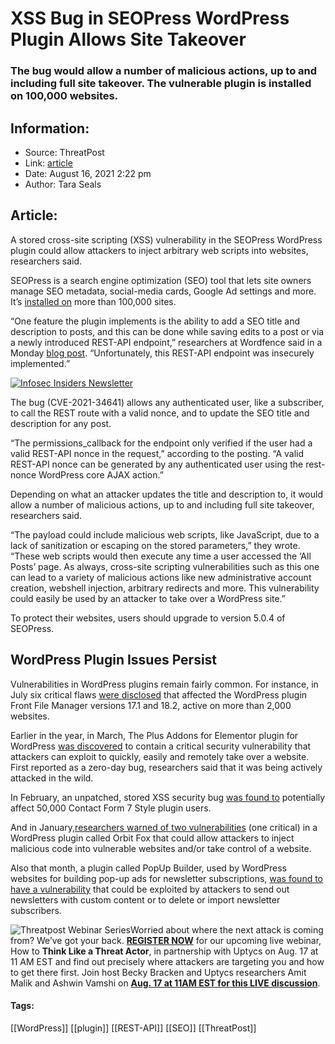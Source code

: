 # XSS Bug in SEOPress WordPress Plugin Allows Site Takeover
### The bug would allow a number of malicious actions, up to and including full site takeover. The vulnerable plugin is installed on 100,000 websites.

## Information:
+ Source: ThreatPost
+ Link: [article](https://kasperskycontenthub.com/threatpost-global/?p=168702)
+ Date: August 16, 2021  2:22 pm
+ Author: Tara Seals


## Article:
A stored cross-site scripting (XSS) vulnerability in the SEOPress WordPress plugin could allow attackers to inject arbitrary web scripts into websites, researchers said.


SEOPress is a search engine optimization (SEO) tool that lets site owners manage SEO metadata, social-media cards, Google Ad settings and more. It’s [installed on](https://threatpost.com/frontend-file-manager-wordpress-bugs/167687/) more than 100,000 sites.


“One feature the plugin implements is the ability to add a SEO title and description to posts, and this can be done while saving edits to a post or via a newly introduced REST-API endpoint,” researchers at Wordfence said in a Monday [blog post](https://www.wordfence.com/blog/2021/08/xss-vulnerability-patched-in-seopress-affects-100000-sites/). “Unfortunately, this REST-API endpoint was insecurely implemented.”


[![Infosec Insiders Newsletter](https://media.threatpost.com/wp-content/uploads/sites/103/2021/07/10165815/infosec_insiders_in_article_promo.png)](https://threatpost.com/infosec-insider-subscription-page/?utm_source=ART&utm_medium=ART&utm_campaign=InfosecInsiders_Newsletter_Promo/)


The bug (CVE-2021-34641) allows any authenticated user, like a subscriber, to call the REST route with a valid nonce, and to update the SEO title and description for any post.


“The permissions\_callback for the endpoint only verified if the user had a valid REST-API nonce in the request,” according to the posting. “A valid REST-API nonce can be generated by any authenticated user using the rest-nonce WordPress core AJAX action.”


Depending on what an attacker updates the title and description to, it would allow a number of malicious actions, up to and including full site takeover, researchers said.


“The payload could include malicious web scripts, like JavaScript, due to a lack of sanitization or escaping on the stored parameters,” they wrote. “These web scripts would then execute any time a user accessed the ‘All Posts’ page. As always, cross-site scripting vulnerabilities such as this one can lead to a variety of malicious actions like new administrative account creation, webshell injection, arbitrary redirects and more. This vulnerability could easily be used by an attacker to take over a WordPress site.”


To protect their websites, users should upgrade to version 5.0.4 of SEOPress.


**WordPress Plugin Issues Persist**
-----------------------------------


Vulnerabilities in WordPress plugins remain fairly common. For instance, in July six critical flaws [were disclosed](https://threatpost.com/frontend-file-manager-wordpress-bugs/167687/) that affected the WordPress plugin Front File Manager versions 17.1 and 18.2, active on more than 2,000 websites.


Earlier in the year, in March, The Plus Addons for Elementor plugin for WordPress [was discovered](https://threatpost.com/cyberattackers-exploiting-critical-wordpress-plugin-bug/164663/) to contain a critical security vulnerability that attackers can exploit to quickly, easily and remotely take over a website. First reported as a zero-day bug, researchers said that it was being actively attacked in the wild.


In February, an unpatched, stored XSS security bug [was found to](https://threatpost.com/unpatched-wordpress-plugin-code-injection/163706/) potentially affect 50,000 Contact Form 7 Style plugin users.


And in January,[researchers warned of two vulnerabilities](https://threatpost.com/orbit-fox-wordpress-plugin-bugs/163020/) (one critical) in a WordPress plugin called Orbit Fox that could allow attackers to inject malicious code into vulnerable websites and/or take control of a website.


Also that month, a plugin called PopUp Builder, used by WordPress websites for building pop-up ads for newsletter subscriptions, [was found to have a vulnerability](https://threatpost.com/wordpress-pop-up-builder-plugin-flaw-plagues-200k-sites/163500/) that could be exploited by attackers to send out newsletters with custom content or to delete or import newsletter subscribers.


![Threatpost Webinar Series ](https://media.threatpost.com/wp-content/uploads/sites/103/2021/07/27093135/threatpost-webinar-300x51.jpg)Worried about where the next attack is coming from? We’ve got your back. **[REGISTER NOW](https://threatpost.com/webinars/how-to-think-like-a-threat-actor/?utm_source=ART&utm_medium=ART&utm_campaign=August_Uptycs_Webinar)** for our upcoming live webinar, How to **Think Like a Threat Actor**, in partnership with Uptycs on Aug. 17 at 11 AM EST and find out precisely where attackers are targeting you and how to get there first. Join host Becky Bracken and Uptycs researchers Amit Malik and Ashwin Vamshi on **[Aug. 17 at 11AM EST for this LIVE discussion](https://threatpost.com/webinars/how-to-think-like-a-threat-actor/?utm_source=ART&utm_medium=ART&utm_campaign=August_Uptycs_Webinar)**.




#### Tags:
[[WordPress]] [[plugin]] [[REST-API]] [[SEO]] [[ThreatPost]]
